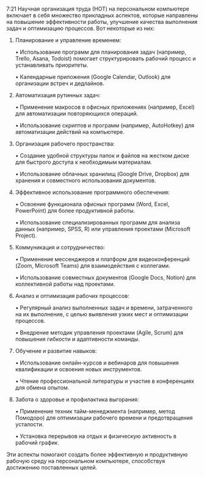7:21
Научная организация труда (НОТ) на персональном компьютере включает в себя множество прикладных аспектов, которые направлены на повышение эффективности работы, улучшение качества выполнения задач и оптимизацию процессов. Вот некоторые из них:

1. Планирование и управление временем:

   • Использование программ для планирования задач (например, Trello, Asana, Todoist) помогает структурировать рабочий процесс и устанавливать приоритеты.

   • Календарные приложения (Google Calendar, Outlook) для организации встреч и дедлайнов.

2. Автоматизация рутинных задач:

   • Применение макросов в офисных приложениях (например, Excel) для автоматизации повторяющихся операций.

   • Использование скриптов и программ (например, AutoHotkey) для автоматизации действий на компьютере.

3. Организация рабочего пространства:

   • Создание удобной структуры папок и файлов на жестком диске для быстрого доступа к необходимым материалам.

   • Использование облачных хранилищ (Google Drive, Dropbox) для хранения и совместного использования документов.

4. Эффективное использование программного обеспечения:

   • Освоение функционала офисных программ (Word, Excel, PowerPoint) для более продуктивной работы.

   • Использование специализированных программ для анализа данных (например, SPSS, R) или управления проектами (Microsoft Project).

5. Коммуникация и сотрудничество:

   • Применение мессенджеров и платформ для видеоконференций (Zoom, Microsoft Teams) для взаимодействия с коллегами.

   • Использование совместных документов (Google Docs, Notion) для коллективной работы над проектами.

6. Анализ и оптимизация рабочих процессов:

   • Регулярный анализ выполненных задач и времени, затраченного на их выполнение, с целью выявления узких мест и оптимизации процессов.

   • Внедрение методик управления проектами (Agile, Scrum) для повышения гибкости и адаптивности команды.

7. Обучение и развитие навыков:

   • Использование онлайн-курсов и вебинаров для повышения квалификации и освоения новых инструментов.

   • Чтение профессиональной литературы и участие в конференциях для обмена опытом.

8. Забота о здоровье и профилактика выгорания:

   • Применение техник тайм-менеджмента (например, метод Помодоро) для оптимизации рабочего времени и предотвращения усталости.

   • Установка перерывов на отдых и физическую активность в рабочий график.

Эти аспекты помогают создать более эффективную и продуктивную рабочую среду на персональном компьютере, способствуя достижению поставленных целей.